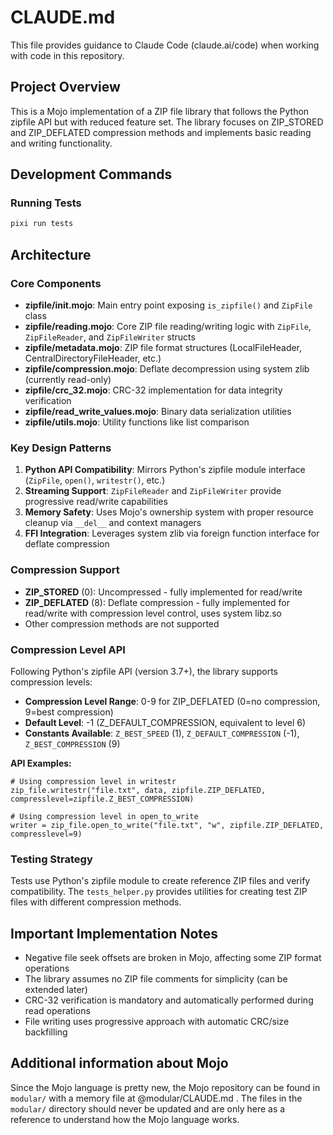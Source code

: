 # CLAUDE.md

This file provides guidance to Claude Code (claude.ai/code) when working with code in this repository.

## Project Overview

This is a Mojo implementation of a ZIP file library that follows the Python zipfile API but with reduced feature set. The library focuses on ZIP_STORED and ZIP_DEFLATED compression methods and implements basic reading and writing functionality.

## Development Commands

### Running Tests
```bash
pixi run tests
```

## Architecture

### Core Components

- **zipfile/__init__.mojo**: Main entry point exposing `is_zipfile()` and `ZipFile` class
- **zipfile/reading.mojo**: Core ZIP file reading/writing logic with `ZipFile`, `ZipFileReader`, and `ZipFileWriter` structs
- **zipfile/metadata.mojo**: ZIP file format structures (LocalFileHeader, CentralDirectoryFileHeader, etc.)
- **zipfile/compression.mojo**: Deflate decompression using system zlib (currently read-only)
- **zipfile/crc_32.mojo**: CRC-32 implementation for data integrity verification
- **zipfile/read_write_values.mojo**: Binary data serialization utilities
- **zipfile/utils.mojo**: Utility functions like list comparison

### Key Design Patterns

1. **Python API Compatibility**: Mirrors Python's zipfile module interface (`ZipFile`, `open()`, `writestr()`, etc.)
2. **Streaming Support**: `ZipFileReader` and `ZipFileWriter` provide progressive read/write capabilities
3. **Memory Safety**: Uses Mojo's ownership system with proper resource cleanup via `__del__` and context managers
4. **FFI Integration**: Leverages system zlib via foreign function interface for deflate compression

### Compression Support

- **ZIP_STORED** (0): Uncompressed - fully implemented for read/write
- **ZIP_DEFLATED** (8): Deflate compression - fully implemented for read/write with compression level control, uses system libz.so
- Other compression methods are not supported

### Compression Level API

Following Python's zipfile API (version 3.7+), the library supports compression levels:

- **Compression Level Range**: 0-9 for ZIP_DEFLATED (0=no compression, 9=best compression)
- **Default Level**: -1 (Z_DEFAULT_COMPRESSION, equivalent to level 6)
- **Constants Available**: `Z_BEST_SPEED` (1), `Z_DEFAULT_COMPRESSION` (-1), `Z_BEST_COMPRESSION` (9)

**API Examples:**
```mojo
# Using compression level in writestr
zip_file.writestr("file.txt", data, zipfile.ZIP_DEFLATED, compresslevel=zipfile.Z_BEST_COMPRESSION)

# Using compression level in open_to_write  
writer = zip_file.open_to_write("file.txt", "w", zipfile.ZIP_DEFLATED, compresslevel=9)
```

### Testing Strategy

Tests use Python's zipfile module to create reference ZIP files and verify compatibility. The `tests_helper.py` provides utilities for creating test ZIP files with different compression methods.

## Important Implementation Notes

- Negative file seek offsets are broken in Mojo, affecting some ZIP format operations
- The library assumes no ZIP file comments for simplicity (can be extended later)
- CRC-32 verification is mandatory and automatically performed during read operations
- File writing uses progressive approach with automatic CRC/size backfilling

## Additional information about Mojo
Since the Mojo language is pretty new, the Mojo repository can be found in `modular/` with a memory file at @modular/CLAUDE.md . The files in the `modular/` directory should never be updated and are only here as a reference to understand how the Mojo language works.

